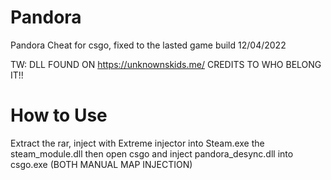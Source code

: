 # Pandora
Pandora Cheat for csgo, fixed to the lasted game build 12/04/2022

TW: DLL FOUND ON https://unknownskids.me/ CREDITS TO WHO BELONG IT!!

# How to Use
Extract the rar, inject with Extreme injector into Steam.exe the steam_module.dll then open csgo and inject pandora_desync.dll into csgo.exe (BOTH MANUAL MAP INJECTION)
